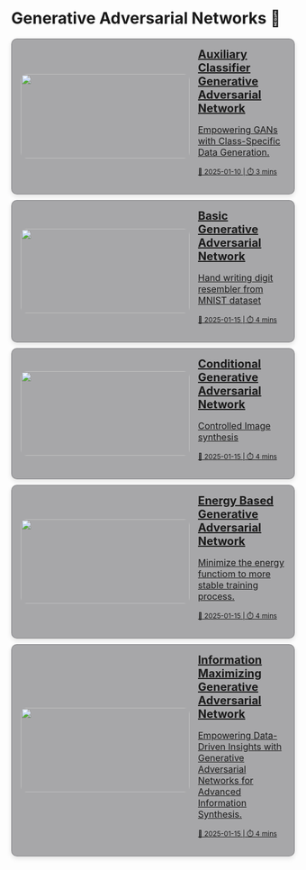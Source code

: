 # Generative Adversarial Networks 💱 

<div style="display: flex; flex-direction: column; gap: 10px;">

<!-- AC GAN -->
<a href="ac-gan" style="padding: 0 2px 0 16px; background-color: rgba(39, 39, 43, 0.4); border: 1px solid rgba(76, 76, 82, 0.4); border-radius: 10px; box-shadow: 0 4px 8px rgba(0,0,0,0.1); overflow: hidden; transition: transform 0.2s; display: flex; align-items: center;">
  <img src="https://www.researchgate.net/publication/341401062/figure/fig1/AS:891436786524165@1589546500961/ACGAN-Architecture-AC-GAN-is-a-type-of-CGAN-that-transforms-the-discriminator-to-predict.ppm" alt="" style="width: 300px; height: 150px; object-fit: cover; border-radius: 10px;" />
  <div style="padding: 15px;">
    <h2 style="margin: 0; font-size: 20px;">Auxiliary Classifier Generative Adversarial Network</h2>
    <p style="font-size: 16px;">Empowering GANs with Class-Specific Data Generation.</p>
    <p style="font-size: 12px;">📅 2025-01-10 | ⏱️ 3 mins</p>
  </div>
</a>

<!--BASIC GAN  -->
<a href="basic-gan" style="padding: 0 2px 0 16px; background-color: rgba(39, 39, 43, 0.4); border: 1px solid rgba(76, 76, 82, 0.4); border-radius: 10px; box-shadow: 0 4px 8px rgba(0,0,0,0.1); overflow: hidden; transition: transform 0.2s; display: flex; align-items: center;">
  <img src="https://media.geeksforgeeks.org/wp-content/uploads/20231122180335/gans_gfg-(1).jpg" alt="" style="width: 300px; height: 150px; object-fit: cover; border-radius: 10px;" />
  <div style="padding: 15px;">
    <h2 style="margin: 0; font-size: 20px;">Basic Generative Adversarial Network</h2>
    <p style="font-size: 16px;">Hand writing digit resembler from MNIST dataset</p>
    <p style="font-size: 12px;">📅 2025-01-15 | ⏱️ 4 mins</p>
  </div>
</a>

<!--CONDITIONAL GAN -->
<a href="c-gan" style="padding: 0 2px 0 16px; background-color: rgba(39, 39, 43, 0.4); border: 1px solid rgba(76, 76, 82, 0.4); border-radius: 10px; box-shadow: 0 4px 8px rgba(0,0,0,0.1); overflow: hidden; transition: transform 0.2s; display: flex; align-items: center;">
  <img src="https://db0dce98.rocketcdn.me/en/files/2023/09/cgan-1.webp" alt="" style="width: 300px; height: 150px; object-fit: cover; border-radius: 10px;" />
  <div style="padding: 15px;">
    <h2 style="margin: 0; font-size: 20px;">Conditional Generative Adversarial Network</h2>
    <p style="font-size: 16px;">Controlled Image synthesis</p>
    <p style="font-size: 12px;">📅 2025-01-15 | ⏱️ 4 mins</p>
  </div>
</a>

<!-- EB GAN -->
<a href="eb-gan" style="padding: 0 2px 0 16px; background-color: rgba(39, 39, 43, 0.4); border: 1px solid rgba(76, 76, 82, 0.4); border-radius: 10px; box-shadow: 0 4px 8px rgba(0,0,0,0.1); overflow: hidden; transition: transform 0.2s; display: flex; align-items: center;">
  <img src="https://image.slidesharecdn.com/ebgan-181209142411/75/Ebgan-6-2048.jpg" alt="" style="width: 300px; height: 150px; object-fit: cover; border-radius: 10px;" />
  <div style="padding: 15px;">
    <h2 style="margin: 0; font-size: 20px;">Energy Based Generative Adversarial Network</h2>
    <p style="font-size: 16px;">Minimize the energy functiom to more stable training process.</p>
    <p style="font-size: 12px;">📅 2025-01-15 | ⏱️ 4 mins</p>
  </div>
</a>

<!-- Info GAN -->
<a href="info-gan" style="padding: 0 2px 0 16px; background-color: rgba(39, 39, 43, 0.4); border: 1px solid rgba(76, 76, 82, 0.4); border-radius: 10px; box-shadow: 0 4px 8px rgba(0,0,0,0.1); overflow: hidden; transition: transform 0.2s; display: flex; align-items: center;">
  <img src="https://www.researchgate.net/publication/340884113/figure/fig3/AS:883691647684610@1587699915907/Structure-and-operation-of-InfoGAN-Information-maximizing-Generative-Adversarial.png" alt="" style="width: 300px; height: 150px; object-fit: cover; border-radius: 10px;" />
  <div style="padding: 15px;">
    <h2 style="margin: 0; font-size: 20px;">Information Maximizing Generative Adversarial Network</h2>
    <p style="font-size: 16px;">Empowering Data-Driven Insights with Generative Adversarial Networks for Advanced Information Synthesis.</p>
    <p style="font-size: 12px;">📅 2025-01-15 | ⏱️ 4 mins</p>
  </div>
</a>


</div>
